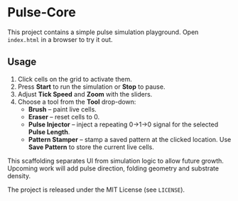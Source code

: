 # Pulse-Core

This project contains a simple pulse simulation playground. Open `index.html` in a browser to try it out.

## Usage

1. Click cells on the grid to activate them.
2. Press **Start** to run the simulation or **Stop** to pause.
3. Adjust **Tick Speed** and **Zoom** with the sliders.
4. Choose a tool from the **Tool** drop-down:
   - **Brush** – paint live cells.
   - **Eraser** – reset cells to 0.
   - **Pulse Injector** – inject a repeating 0→1→0 signal for the selected **Pulse Length**.
   - **Pattern Stamper** – stamp a saved pattern at the clicked location. Use **Save Pattern** to store the current live cells.

This scaffolding separates UI from simulation logic to allow future growth. Upcoming work will add pulse direction, folding geometry and substrate density.

The project is released under the MIT License (see `LICENSE`).
